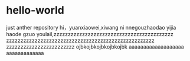 # hello-world
just anther repository
hi，yuanxiaowei,xiwang ni nnegouzhaodao yijia haode gzuo
youlail,zzzzzzzzzzzzzzzzzzzzzzzzzzzzzzzzzzzzzzzzzz
zzzzzzzzzzzzzzzzzzzzzzzzzzzzzzzzzzzzzzzzzzzzzzzzzzzz
zzzzzzzzzzzzzzzzzzzzzzzz
ojbkojbkojbkojbkojbk
aaaaaaaaaaaaaaaaaaa
aaaaaaaaaaaaa
